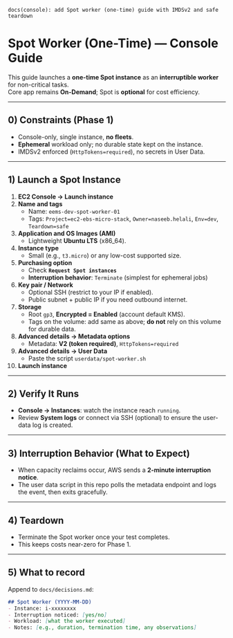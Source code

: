 `docs(console): add Spot worker (one-time) guide with IMDSv2 and safe teardown`

# Spot Worker (One-Time) — Console Guide

This guide launches a **one-time Spot instance** as an **interruptible worker** for non-critical tasks.  
Core app remains **On-Demand**; Spot is **optional** for cost efficiency.

---

## 0) Constraints (Phase 1)
- Console-only, single instance, **no fleets**.
- **Ephemeral** workload only; no durable state kept on the instance.
- IMDSv2 enforced (`HttpTokens=required`), no secrets in User Data.

---

## 1) Launch a Spot Instance
1) **EC2 Console → Launch instance**
2) **Name and tags**
   - Name: `eems-dev-spot-worker-01`
   - Tags: `Project=ec2-ebs-micro-stack`, `Owner=naseeb.helali`, `Env=dev`, `Teardown=safe`
3) **Application and OS Images (AMI)**
   - Lightweight **Ubuntu LTS** (x86_64).
4) **Instance type**
   - Small (e.g., `t3.micro`) or any low-cost supported size.
5) **Purchasing option**
   - Check **`Request Spot instances`**
   - **Interruption behavior**: `Terminate` (simplest for ephemeral jobs)
6) **Key pair / Network**
   - Optional SSH (restrict to your IP if enabled).
   - Public subnet + public IP if you need outbound internet.
7) **Storage**
   - Root `gp3`, **Encrypted = Enabled** (account default KMS).
   - Tags on the volume: add same as above; **do not** rely on this volume for durable data.
8) **Advanced details → Metadata options**
   - Metadata: **V2 (token required)**, `HttpTokens=required`
9) **Advanced details → User Data**
   - Paste the script `userdata/spot-worker.sh`
10) **Launch instance**

---

## 2) Verify It Runs
- **Console → Instances**: watch the instance reach `running`.
- Review **System logs** or connect via SSH (optional) to ensure the user-data log is created.

---

## 3) Interruption Behavior (What to Expect)
- When capacity reclaims occur, AWS sends a **2-minute interruption notice**.
- The user data script in this repo polls the metadata endpoint and logs the event, then exits gracefully.

---

## 4) Teardown
- Terminate the Spot worker once your test completes.
- This keeps costs near-zero for Phase 1.

---

## 5) What to record
Append to `docs/decisions.md`:

```markdown
## Spot Worker (YYYY-MM-DD)
- Instance: i-xxxxxxxx
- Interruption noticed: [yes/no]
- Workload: [what the worker executed]
- Notes: [e.g., duration, termination time, any observations]

